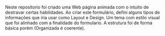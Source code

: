 Neste repositorio foi criado uma Web página animada com o intuito de destravar certas habilidades. Ao criar
este formulário, defini alguns tipos de informações que iria usar como Layout e Design. Um tema com estilo visual
que foi alinhado com a finalidade do formulario. A estrutura foi de forma básica porém (Organizada é coerente).